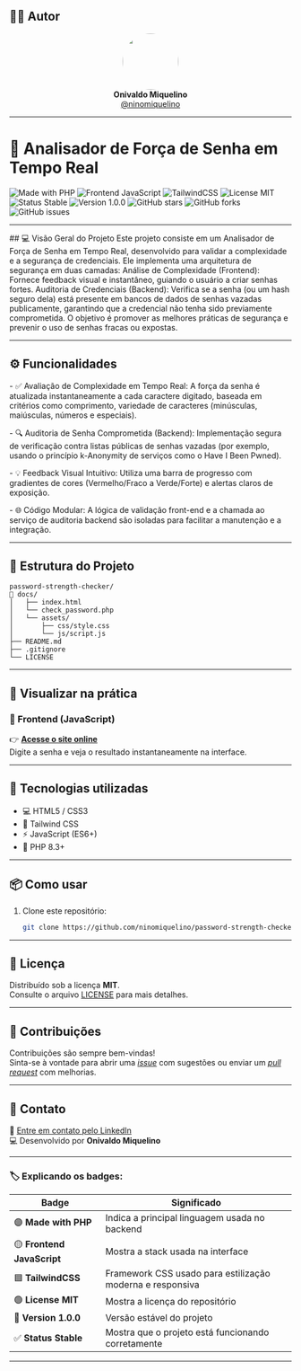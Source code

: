## 👨‍💻 Autor

<div align="center">
  <img src="https://avatars.githubusercontent.com/ninomiquelino" width="100" height="100" style="border-radius: 50%">
  <br>
  <strong>Onivaldo Miquelino</strong>
  <br>
  <a href="https://github.com/ninomiquelino">@ninomiquelino</a>
</div>

---

# 🧭 Analisador de Força de Senha em Tempo Real

![Made with PHP](https://img.shields.io/badge/PHP-777BB4?logo=php&logoColor=white)
![Frontend JavaScript](https://img.shields.io/badge/Frontend-JavaScript-F7DF1E?logo=javascript&logoColor=black)
![TailwindCSS](https://img.shields.io/badge/TailwindCSS-38B2AC?logo=tailwindcss&logoColor=white)
![License MIT](https://img.shields.io/badge/License-MIT-green)
![Status Stable](https://img.shields.io/badge/Status-Stable-success)
![Version 1.0.0](https://img.shields.io/badge/Version-1.0.0-blue)
![GitHub stars](https://img.shields.io/github/stars/NinoMiquelino/password-strength-checker?style=social)
![GitHub forks](https://img.shields.io/github/forks/NinoMiquelino/password-strength-checker?style=social)
![GitHub issues](https://img.shields.io/github/issues/NinoMiquelino/password-strength-checker)

---

​## 💻 Visão Geral do Projeto
​Este projeto consiste em um Analisador de Força de Senha em Tempo Real, desenvolvido para validar a complexidade e a segurança de credenciais. Ele implementa uma arquitetura de segurança em duas camadas:
​Análise de Complexidade (Frontend): Fornece feedback visual e instantâneo, guiando o usuário a criar senhas fortes.
​Auditoria de Credenciais (Backend): Verifica se a senha (ou um hash seguro dela) está presente em bancos de dados de senhas vazadas publicamente, garantindo que a credencial não tenha sido previamente comprometida.
​O objetivo é promover as melhores práticas de segurança e prevenir o uso de senhas fracas ou expostas.

---

## ⚙️ Funcionalidades
​- ✅ Avaliação de Complexidade em Tempo Real: A força da senha é atualizada instantaneamente a cada caractere digitado, baseada em critérios como comprimento, variedade de caracteres (minúsculas, maiúsculas, números e especiais).

​- 🔍 Auditoria de Senha Comprometida (Backend): Implementação segura de verificação contra listas públicas de senhas vazadas (por exemplo, usando o princípio k-Anonymity de serviços como o Have I Been Pwned).

​- 💡 Feedback Visual Intuitivo: Utiliza uma barra de progresso com gradientes de cores (Vermelho/Fraco a Verde/Forte) e alertas claros de exposição.

​- 🌐 Código Modular: A lógica de validação front-end e a chamada ao serviço de auditoria backend são isoladas para facilitar a manutenção e a integração.

---

## 🧩 Estrutura do Projeto
```
password-strength-checker/
📁 docs/
│   ├── index.html
│   └── check_password.php
│   └── assets/
│       ├── css/style.css
│       └── js/script.js
├── README.md
├── .gitignore
└── LICENSE
```
---

## 🚀 Visualizar na prática

### 🔸 Frontend (JavaScript)
👉 [**Acesse o site online**](https://ninomiquelino.github.io/password-strength-checker/)  
Digite a senha e veja o resultado instantaneamente na interface.

---

## 🧠 Tecnologias utilizadas
- 💻 HTML5 / CSS3
- 🎨 Tailwind CSS
- ⚡ JavaScript (ES6+)
- 🐘 PHP 8.3+

---

## 📦 Como usar
1. Clone este repositório:
   ```bash
   git clone https://github.com/ninomiquelino/password-strength-checker.git

---   

## 🧾 Licença
Distribuído sob a licença **MIT**.  
Consulte o arquivo [LICENSE](LICENSE) para mais detalhes.

---

## 🤝 Contribuições
Contribuições são sempre bem-vindas!  
Sinta-se à vontade para abrir uma [*issue*](https://github.com/NinoMiquelino/password-strength-checker/issues) com sugestões ou enviar um [*pull request*](https://github.com/NinoMiquelino/password-strength-checker/pulls) com melhorias.

---

## 💬 Contato
📧 [Entre em contato pelo LinkedIn](https://www.linkedin.com/in/onivaldomiquelino/)  
💻 Desenvolvido por **Onivaldo Miquelino**

---

### 🏷️ Explicando os badges:
| Badge | Significado |
|--------|--------------|
| 🟣 **Made with PHP** | Indica a principal linguagem usada no backend |
| 🟡 **Frontend JavaScript** | Mostra a stack usada na interface |
| 🟦 **TailwindCSS** | Framework CSS usado para estilização moderna e responsiva |
| 🟢 **License MIT** | Mostra a licença do repositório |
| 💙 **Version 1.0.0** | Versão estável do projeto |
| ✅ **Status Stable** | Mostra que o projeto está funcionando corretamente |

---
